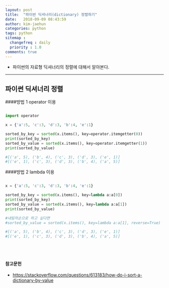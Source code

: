 ```yaml
---
layout: post
title:  "파이썬 딕셔너리(dictionary) 정렬하기"
date:   2018-09-09 08:43:59
author: kim-jaehun
categories: python
tags: python
sitemap :
  changefreq : daily
  priority : 1.0
comments: true
---
```


- 파이썬의 자료형 딕셔너리의 정렬에 대해서 알아본다.

---

## 파이썬 딕셔너리 정렬


####방법 1 operator 이용
```python

import operator

x = {'a':5, 'c':3, 'd':3, 'b':4, 'e':1}

sorted_by_key = sorted(x.items(), key=operator.itemgetter(0))
print(sorted_by_key)
sorted_by_value = sorted(x.items(), key=operator.itemgetter(1))
print(sorted_by_value)

#[('a', 5), ('b', 4), ('c', 3), ('d', 3), ('e', 1)]
#[('e', 1), ('c', 3), ('d', 3), ('b', 4), ('a', 5)]

```

####방법 2 lambda 이용
```python

x = {'a':5, 'c':3, 'd':3, 'b':4, 'e':1}

sorted_by_key = sorted(x.items(), key=lambda a:a[0])
print(sorted_by_key)
sorted_by_value = sorted(x.items(), key=lambda a:a[1])
print(sorted_by_value)

#내림차순으로 하고 싶다면
#sorted_by_value = sorted(x.items(), key=lambda a:a[1], reverse=True)

#[('a', 5), ('b', 4), ('c', 3), ('d', 3), ('e', 1)]
#[('e', 1), ('c', 3), ('d', 3), ('b', 4), ('a', 5)]
```


<br><br>
#### 참고문헌
* https://stackoverflow.com/questions/613183/how-do-i-sort-a-dictionary-by-value
